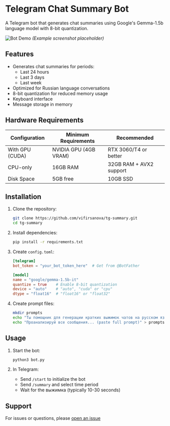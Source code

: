 # Telegram Chat Summary Bot

A Telegram bot that generates chat summaries using Google's Gemma-1.5b language model with 8-bit quantization.

![Bot Demo](demo.gif) *(Example screenshot placeholder)*

## Features

- Generates chat summaries for periods:
  - Last 24 hours
  - Last 3 days
  - Last week
- Optimized for Russian language conversations
- 8-bit quantization for reduced memory usage
- Keyboard interface
- Message storage in memory

## Hardware Requirements

| Configuration       | Minimum Requirements          | Recommended                  |
|---------------------|-------------------------------|------------------------------|
| With GPU (CUDA)     | NVIDIA GPU (4GB VRAM)         | RTX 3060/T4 or better        |
| CPU-only            | 16GB RAM                      | 32GB RAM + AVX2 support      |
| Disk Space          | 5GB free                      | 10GB SSD                     |

## Installation

1. Clone the repository:
   ```bash
   git clone https://github.com/vifirsanova/tg-summary.git
   cd tg-summary
   ```

2. Install dependencies:
   ```bash
   pip install -r requirements.txt
   ```

3. Create `config.toml`:
   ```toml
   [telegram]
   bot_token = "your_bot_token_here"  # Get from @BotFather

   [model]
   name = "google/gemma-1.5b-it"
   quantize = true    # Enable 8-bit quantization
   device = "auto"    # "auto", "cuda" or "cpu"
   dtype = "float16"  # "float16" or "float32"
   ```

4. Create prompt files:
   ```bash
   mkdir prompts
   echo "Ты помощник для генерации кратких выжимок чатов на русском языке." > prompts/system_prompt.txt
   echo "Проанализируй все сообщения... (paste full prompt)" > prompts/summary_prompt.txt
   ```

## Usage

1. Start the bot:
   ```bash
   python3 bot.py
   ```

2. In Telegram:
   - Send `/start` to initialize the bot
   - Send `/summary` and select time period
   - Wait for the выжимка (typically 10-30 seconds)

## Support

For issues or questions, please [open an issue](https://github.com/vifirsanova/tg-summary/issues)
